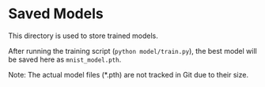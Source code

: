 # Saved Models

This directory is used to store trained models.

After running the training script (`python model/train.py`), the best model will be saved here as `mnist_model.pth`.

Note: The actual model files (*.pth) are not tracked in Git due to their size. 